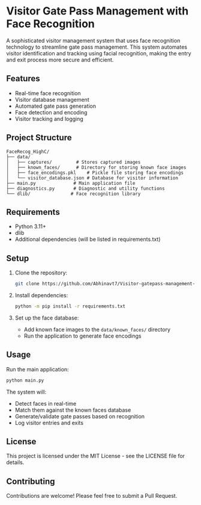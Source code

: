 # Visitor Gate Pass Management with Face Recognition

A sophisticated visitor management system that uses face recognition technology to streamline gate pass management. This system automates visitor identification and tracking using facial recognition, making the entry and exit process more secure and efficient.

## Features

- Real-time face recognition
- Visitor database management
- Automated gate pass generation
- Face detection and encoding
- Visitor tracking and logging

## Project Structure

```
FaceRecog_HighC/
├── data/
│   ├── captures/         # Stores captured images
│   ├── known_faces/      # Directory for storing known face images
│   ├── face_encodings.pkl    # Pickle file storing face encodings
│   └── visitor_database.json # Database for visitor information
├── main.py              # Main application file
├── diagnostics.py       # Diagnostic and utility functions
└── dlib/               # Face recognition library
```

## Requirements

- Python 3.11+
- dlib
- Additional dependencies (will be listed in requirements.txt)

## Setup

1. Clone the repository:
   ```bash
   git clone https://github.com/Abhinavt7/Visitor-gatepass-management-FaceRecog_HighC.git
   ```

2. Install dependencies:
   ```bash
   python -m pip install -r requirements.txt
   ```

3. Set up the face database:
   - Add known face images to the `data/known_faces/` directory
   - Run the application to generate face encodings

## Usage

Run the main application:
```bash
python main.py
```

The system will:
- Detect faces in real-time
- Match them against the known faces database
- Generate/validate gate passes based on recognition
- Log visitor entries and exits

## License

This project is licensed under the MIT License - see the LICENSE file for details.

## Contributing

Contributions are welcome! Please feel free to submit a Pull Request.